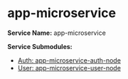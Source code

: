 # app-microservice

**Service Name:** app-microservice

**Service Submodules:**

- [Auth: app-microservice-auth-node](https://github.com/RenatoBrunetti/app-microservice-auth-node)
- [User: app-microservice-user-node](https://github.com/RenatoBrunetti/app-microservice-user-node)

